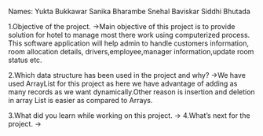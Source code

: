 Names: Yukta Bukkawar
             Sanika Bharambe
             Snehal Baviskar
             Siddhi Bhutada

1.Objective of the project.
->Main objective of this project is to provide solution for hotel to 
manage most there work using computerized process. This software application 
will help admin to handle customers information, room allocation details, 
drivers,employee,manager information,update room status etc.
     
2.Which data structure has been used in the project and why?
->We have used ArrayList for this project as here we have advantage of adding
 as many records as we want dynamically.Other reason is insertion and deletion in 
array List is easier as compared to Arrays.
     
3.What did you learn while working on this project.
->
4.What’s next for the project.
->